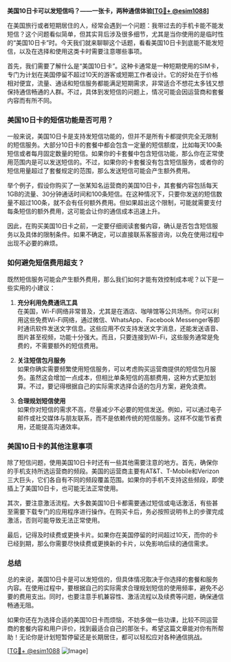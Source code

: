 **美国10日卡可以发短信吗？——一张卡，两种通信体验[[TG💪+ @esim1088](https://t.me/s/esim1088)]**

在美国旅行或者短期居住的人，经常会遇到一个问题：我带过去的手机卡能不能发短信？这个问题看似简单，但其实背后涉及很多细节，尤其是当你使用的是临时性的“美国10日卡”时。今天我们就来聊聊这个话题，看看美国10日卡到底能不能发短信，以及在选择和使用这类卡时需要注意哪些事项。

首先，我们需要了解什么是“美国10日卡”。这种卡通常是一种短期使用的SIM卡，专门为计划在美国停留不超过10天的游客或短期工作者设计。它的好处在于价格相对便宜，流量、通话和短信服务都能满足短期需求，非常适合不想花太多钱又想保持通信畅通的人群。不过，具体到发短信的问题上，情况可能会因运营商和套餐内容而有所不同。

### 美国10日卡的短信功能是否可用？

一般来说，美国10日卡是支持发短信功能的，但并不是所有卡都提供完全无限制的短信服务。大部分10日卡的套餐中都会包含一定量的短信额度，比如每天100条短信或者每月固定数量的短信。如果你的卡套餐中包含短信功能，那么你在正常使用范围内是可以发送短信的。不过，如果你的卡套餐没有包含短信服务，或者你的短信用量超过了套餐规定的范围，那么发送短信可能会产生额外费用。

举个例子，假设你购买了一张某知名运营商的美国10日卡，其套餐内容包括每天1GB的流量、30分钟通话时间和100条短信。在这种情况下，只要你发送的短信数量不超过100条，就不会有任何额外费用。但如果超出这个限制，可能就需要支付每条短信的额外费用，这可能会让你的通信成本迅速上升。

因此，在购买美国10日卡之前，一定要仔细阅读套餐内容，确认是否包含短信服务以及具体的限制条件。如果不确定，可以直接联系客服咨询，以免在使用过程中出现不必要的麻烦。

### 如何避免短信费用超支？

既然短信服务可能会产生额外费用，那么我们如何才能有效控制成本呢？以下是一些实用的小建议：

1. **充分利用免费通讯工具**  
   在美国，Wi-Fi网络非常普及，尤其是在酒店、咖啡馆等公共场所。你可以利用这些免费Wi-Fi网络，通过微信、WhatsApp、Facebook Messenger等即时通讯软件发送文字信息。这些应用不仅支持发送文字消息，还能发送语音、图片甚至视频，功能十分强大。而且，只要连接到Wi-Fi，这些服务通常是免费的，不需要额外的短信费用。

2. **关注短信包月服务**  
   如果你确实需要频繁使用短信服务，可以考虑购买运营商提供的短信包月服务。虽然这会增加一点成本，但相比单条短信的高额费用，这种方式更加划算。不过，要记得根据自己的实际需求选择合适的包月方案，避免浪费。

3. **合理规划短信使用**  
   如果你对短信的需求不高，尽量减少不必要的短信发送。例如，可以通过电子邮件或社交媒体与朋友联系，而不是依赖传统的短信服务。这样不仅能节省费用，还能提高沟通效率。

### 美国10日卡的其他注意事项

除了短信问题，使用美国10日卡时还有一些其他需要注意的地方。首先，确保你的手机支持所选运营商的频段。美国的运营商主要有AT&T、T-Mobile和Verizon三大巨头，它们各自有不同的频段覆盖范围。如果你的手机不支持这些频段，即使插上了美国10日卡，也可能无法正常使用。

其次，要注意激活流程。大多数美国10日卡都需要通过短信或电话激活，有些甚至需要下载专门的应用程序进行操作。在购买卡后，务必按照说明书上的步骤完成激活，否则可能导致无法正常使用。

最后，记得及时续费或更换卡片。如果你在美国停留的时间超过10天，而你的卡已经到期，那么你需要尽快续费或更换新的卡片，以免影响后续的通信需求。

### 总结

总的来说，美国10日卡是可以发短信的，但具体情况取决于你选择的套餐和服务内容。在使用过程中，要根据自己的实际需求合理规划短信的使用频率，避免不必要的费用支出。同时，也要注意手机兼容性、激活流程以及续费等问题，确保通信畅通无阻。

如果你还在为选择合适的美国10日卡而烦恼，不妨多做一些功课，比较不同运营商的套餐内容和用户评价，找到最适合自己的那张卡。希望这篇文章能对你有所帮助！无论你是计划短暂停留还是长期居住，都可以轻松应对各种通信挑战。

[[TG💪+ @esim1088](https://t.me/s/esim1088) ![Image](https://i.postimg.cc/4NQfJmqS/Snipaste-2025-05-13-00-14-12.png)]